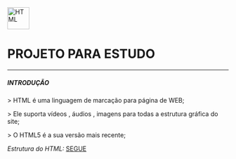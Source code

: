 <img width="50" alt="HTML" src="https://github.com/RamilaMacedo/projeto-site/assets/95109540/8060e53f-b206-4a3d-9ee8-0d6754ba25e2"> 

# PROJETO PARA ESTUDO 
********
##### INTRODUÇÃO
\> HTML é uma linguagem de marcação para página de WEB;

\> Ele suporta vídeos , áudios , imagens para todas a estrutura  gráfica do site;

\> O HTML5 é a sua versão mais recente;

_Estrutura do HTML:_
[SEGUE](https://github.com/RamilaMacedo/projeto-site/blob/main/HTML.html)
